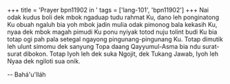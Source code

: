 +++
title = 'Prayer bpn11902 in '
tags = ['lang-101', 'bpn11902']
+++
Nai odak kudus boli dek mbok ngaduap tudu rahmat Ku, dano leh ponginatong Ku obuah ngaluh bia yoh mbok jadin mulia odak pimonog bala kekasih Ku, nyaa dek mbok magah pimudi Ku ponu nyiyak totod nuju tolint budi Ku bia totap ogi pah pala setegal ngayong pingunang-pingunang Ku. 
Totap dimutik leh ulunt simomu dek sanyung Topa daang Qayyumul-Asma bia ndu surat-surat dibokon.
Totap Iyoh leh dek suka Ngojit, dek Tukang Jawab, Iyoh leh Nyaa dek ngiloti sua onik.

-- Bahá'u'lláh
